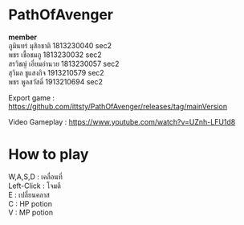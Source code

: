 # PathOfAvenger
 
**member**  
ภูมินทร์ มุสิกชาติ 1813230040 sec2  
พชร เชื้อชมภู 1813230032 sec2  
สรวิชญ์ เอี่ยมอำนวย 1813230057 sec2  
สุวิมล ชูแสงกิจ 1913210579 sec2  
พชร พูลสวัสดิ์ 1913210694 sec2  

Export game :  https://github.com/ittsty/PathOfAvenger/releases/tag/mainVersion  

Video Gameplay : https://www.youtube.com/watch?v=UZnh-LFU1d8

# How to play  
W,A,S,D : เคลื่อนที่  
Left-Click : โจมตี  
E : เปลี่ยนคลาส  
C : HP potion  
V : MP potion  

